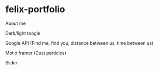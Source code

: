 # felix-portfolio
 About me

Dark/light toogle

Google API (Find me, find you, distance between us, time between us)

Motio framer (Dust particles)

Slider


